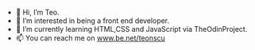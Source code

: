 - 👋 Hi, I’m Teo.
- 👀 I’m interested in being a front end developer.
- 🌱 I’m currently learning HTML,CSS and JavaScript via TheOdinProject.
- 📫 You can reach me on www.be.net/teonscu

<!---
teonscu/teonscu is a ✨ special ✨ repository because its `README.md` (this file) appears on your GitHub profile.
You can click the Preview link to take a look at your changes.
--->
